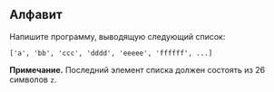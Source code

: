 ## Алфавит

Напишите программу, выводящую следующий список:

<code>['a', 'bb', 'ccc', 'dddd', 'eeeee', 'ffffff', ...]</code>

**Примечание.** Последний элемент списка должен состоять из 26 символов <code>z</code>.